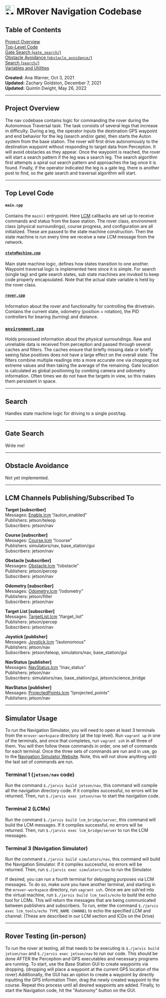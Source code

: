 # <img src="../../simulators/nav/src/static/mrover.png" alt="MRover Logo" width="30"/> MRover Navigation Codebase

## Table of Contents

[Project Overview](#project-overview) \
[Top-Level Code](#top-level-code) \
[Gate Search (`gate_search/`)](#gate-search) \
[Obstacle Avoidance (`obstacle_avoidance/`)](#obstacle-avoidance) \
[Search (`search/`)](#search) \
[Variables and Utilities](#variables-and-utilities)

**Created:** Ana Warner, Oct 3, 2021 \
**Updated:** Zachary Goldston, December 7, 2021 \
**Updated:** Quintin Dwight, May 26, 2022

---

<!----------------------------- Project Overview ----------------------------->

## Project Overview

The nav codebase contains logic for commanding the rover during the Autonomous Traversal task. The task consists of
several legs that increase in difficulty. During a leg, the operator inputs the destination GPS waypoint and end
behavior for the leg (search and/or gate), then starts the Auton system from the base station. The rover will first
drive autonomously to the destination waypoint without responding to target data from Perception. It will avoid
obstacles as they appear. Once the waypoint is reached, the rover will start a search pattern if the leg was a search
leg. The search algorithm first attempts a spiral out search pattern and approaches the tag once it is found. Finally,
if the operator indicated the leg is a gate leg, there is another post to find, so the gate search and traversal
algorithm will start.

---

<!----------------------------- Top-Level Code ----------------------------->

## Top Level Code

#### `main.cpp`

Contains the `main()` entrypoint. Here [LCM](https://github.com/lcm-proj/lcm) callbacks are set up to receive commands
and status from the base station.
The rover class, environment class (physical surroundings), course progress, and configuration are all initialized.
These are passed to the state machine construction.
Then the state machine is run every time we receive a new LCM message from the network.

#### [`stateMachine.cpp`](./stateMachine.cpp)

Main state machine logic, defines how states transition to one another.
Waypoint traversal logic is implemented here since it is simple.
For search (single tag) and gate search states, sub state machines are invoked to keep code properly encapsulated.
Note that the actual state variable is held by the rover class.

#### [`rover.cpp`](./rover.cpp)

Information about the rover and functionality for controlling the drivetrain.
Contains the current state, odometry (position + rotation), the PID controllers for bearing (turning) and distance.

### [`environment.cpp`](./environment.cpp)

Holds processed information about the physical surroundings.
Raw and unreliable data is received from perception and passed through several caches and filters.
The caches ensure that briefly missing data or briefly seeing false positives does not have a large effect on the
overall state.
The filters combine multiple readings into a more accurate one via chopping out extreme values and then taking the
average of the remaining.
Gate location is calculated as global positioning by combing camera and odometry information.
Often times we do not have the targets in view, so this makes them persistent in space.

---

<!----------------------------- Search ----------------------------->

## Search

Handles state machine logic for driving to a single post/tag.

---

<!----------------------------- Gate Search ----------------------------->

## Gate Search

Write me!

---

<!----------------------------- Obstacle Avoidance ----------------------------->

## Obstacle Avoidance

Not yet implemented.

---

<!----------------------------- LCMs ----------------------------->

## LCM Channels Publishing/Subscribed To

**Target [subscriber]** \
Messages: [Enable.lcm](https://github.com/umrover/mrover-workspace/blob/main/rover_msgs/Enable.lcm)
“/auton_enabled” \
Publishers: jetson/teleop \
Subscribers: jetson/nav

**Course [subscriber]** \
Messages: [Course.lcm](https://github.com/umrover/mrover-workspace/blob/master/rover_msgs/Course.lcm) “/course” \
Publishers: simulators/nav, base_station/gui \
Subscribers: jetson/nav

**Obstacle [subscriber]** \
Messages: [Obstacle.lcm](https://github.com/umrover/mrover-workspace/blob/master/rover_msgs/Obstacle.lcm)
“/obstacle” \
Publishers: jetson/percep \
Subscribers: jetson/nav

**Odometry [subscriber]** \
Messages: [Odometry.lcm](https://github.com/umrover/mrover-workspace/blob/master/rover_msgs/Odometry.lcm)
“/odometry” \
Publishers: jetson/filter \
Subscribers: jetson/nav

**Target List [subscriber]** \
Messages: [TargetList.lcm](https://github.com/umrover/mrover-workspace/blob/master/rover_msgs/TargetList.lcm)
“/target_list” \
Publishers: jetson/percep \
Subscribers: jetson/nav

**Joystick [publisher]** \
Messages: [Joystick.lcm](https://github.com/umrover/mrover-workspace/blob/master/rover_msgs/Joystick.lcm)
“/autonomous” \
Publishers: jetson/nav \
Subscribers: jetson/teleop, simulators/nav, base_station/gui

**NavStatus [publisher]** \
Messages: [NavStatus.lcm](https://github.com/umrover/mrover-workspace/blob/master/rover_msgs/NavStatus.lcm)
“/nav_status” \
Publishers: jetson/nav \
Subscribers: simulators/nav, base_station/gui, jetson/science_bridge

**NavStatus [publisher]** \
Messages: [ProjectedPoints.lcm](https://github.com/umrover/mrover-workspace/blob/master/rover_msgs/ProjectedPoints.lcm)
“/projected_points” \
Publishers: jetson/nav

---

<!----------------------------- Simulator Usage ----------------------------->

## Simulator Usage

To run the Navigation Simulator, you will need to open at least 3 terminals from the `mrover-workspace` directory (at
the top level). Run `vagrant up` in one of the terminals, and once that completes, run `vagrant ssh` in all three of
them. You will then follow these commands in order, one set of commands for each terminal. Once the three sets of
commands are run and in use, go to the [Navigation Simulator Website](http://localhost:8010/). Note, this will not
show anything until the last set of commands are run.

### Terminal 1 (`jetson/nav` code)

Run the command `$./jarvis build jetson/nav`, this command will compile all the navigation directory code. If it
compiles successful, no errors will be returned. Then, run `$./jarvis exec jetson/nav` to start the navigation code.

### Terminal 2 (LCMs)

Run the command `$./jarvis build lcm_bridge/server`, this command will build the LCM messages. If it compiles
successful, no errors will be returned. Then, run `$./jarvis exec lcm_bridge/server` to run the LCM messages.

### Terminal 3 (Navigation Simulator)

Run the command `$./jarvis build simulators/nav`, this command will build the Navigation Simulator. If it compiles
successful, no errors will be returned. Then, run `$./jarvis exec simulators/nav` to run the Simulator.

If desired, you can run a fourth terminal for debugging purposes via LCM messages. To do so, make sure you have another
terminal, and starting in the `mrover-workspace` directory, run `vagrant ssh`. Once we are ssh'ed into the virtual
machine, run `$./jarvis build lcm_tools/echo` to build the echo tool for LCMs. This will return the messages that are
being communicated between publishers and subscribers. To run, enter the
command `$./jarvis exec lcm_tools/echo TYPE_NAME CHANNEL` to echo the specified LCM and channel. (These are described in
our LCM section and ICDs on the Drive)

---

<!----------------------------- Rover Testing ----------------------------->

## Rover Testing (in-person)

To run the rover at testing, all that needs to be executing is `$./jarvis build jetson/nav`
and `$./jarvis exec jetson/nav` to run our code. This should be done AFTER the Perception and GPS executables and
necessary programs are running. To start, use the Base Station GUI to create waypoints via dropping. (dropping will
place a waypoint at the current GPS location of the rover) Additionally, the GUI has an option to create a waypoint by
directly inputting the GPS information Then, drag the newly created waypoint to the course. Repeat this process until
all desired waypoints are added. Finally, to start the Navigation code, hit the "Autonomy" button on the GUI.
